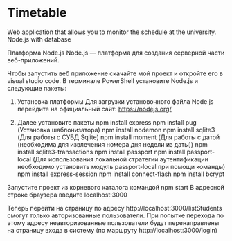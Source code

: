 # Timetable
Web application that allows you to monitor the schedule at the university.
Node.js with database

Платформа Node.js
Node.js — платформа для создания серверной части веб-приложений.

Чтобы запустить веб приложение скачайте мой проект и откройте его в visual studio code. В терминале PowerShell установите
Node.js и следующие пакеты:

1. Установка платформы
Для загрузки установочного файла Node.js перейдите на официальный сайт: https://nodejs.org/

2. Далее установите пакеты
npm install express
npm install pug (Установка шаблонизатора)
npm install nodemon
npm install sqlite3 (Для работы с СУБД Sqlite)
npm install moment (Для работы с датой (необходима для извлечения номера дня недели из даты))
npm install sqlite3-transactions
npm install passport
npm install passport-local (Для использования локальной стратегии аутентификации необходимо установить модуль passport-local при помощи команды)
npm install express-session 
npm install connect-flash
npm install bcrypt



Запустите проект из корневого каталога командой npm start
В адресной строке браузера введите localhost:3000

Теперь перейти на страницу по адресу http://localhost:3000/listStudents смогут только авторизованные пользователи.
При попытке перехода по этому адресу неавторизованные пользователи будут перенаправлены на страницу входа в систему (по маршруту http://localhost:3000/login)
